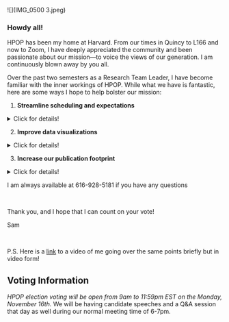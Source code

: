
![](IMG_0500 3.jpeg)


### Howdy all!

HPOP has been my home at Harvard. From our times in Quincy to L166 and now to Zoom, I have deeply appreciated the community and been passionate about our mission—to voice the views of our generation. I am continuously blown away by you all. 

Over the past two semesters as a Research Team Leader, I have become familiar with the inner workings of HPOP. While what we have is fantastic, here are some ways I hope to help bolster our mission:

1. **Streamline scheduling and expectations**

<details>
  <summary>Click for details!</summary>
  
- Besides our usual Sunday and Monday gatherings, HPOP meetings can be unpredictable in timing especially leading up to question finalization and press release. As Chair, I would create a master schedule each semester including additional meetings going into question finalization and press release and goals for every gathering.
</details>


2. **Improve data visualizations**

<details>
  <summary>Click for details!</summary>
  
- Datawrapper is user friendly but also limited in scope. To better our visualizations and allow for further customization, I propose that we also utilize R. As Chair, I would create a style guide and hold R-based data visualization workshops.
</details>


3. **Increase our publication footprint**

<details>
  <summary>Click for details!</summary>
  
- Our polls are rich with valuable data, but not all of it makes it into the press release. As Chair, I would expand our current publication arrangement with HPR so that if you have an issue you are passionate about, you would be able to easily get published.
- In addition, our national op-eds are often published weeks after our press release is buzzing in the media. As Chair, I would coordinate with IOP staff in order to publish a national op-ed in tandem with our press release to spread our message ourselves in a more widely accessible format.
</details>

I am always available at 616-928-5181 if you have any questions

<br>

Thank you, and I hope that I can count on your vote!

Sam

<br>

P.S. Here is a [link](https://drive.google.com/file/d/1VWV0zJXrFMlkCTqI-BA1_hM-askEDahb/view) to a video of me going over the same points briefly but in video form!

## Voting Information

*HPOP election voting will be open from 9am to 11:59pm EST on the Monday, November 16th.* We will be having candidate speeches and a Q&A session that day as well during our normal meeting time of 6-7pm.
